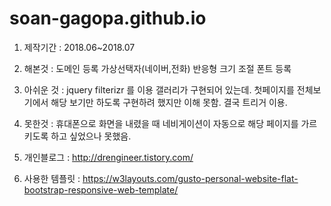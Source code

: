 # soan-gagopa.github.io

1. 제작기간 : 
2018.06~2018.07

2. 해본것 : 
도메인 등록
가상선택자(네이버,전화)
반응형 크기 조절
폰트 등록

3. 아쉬운 것 : 
jquery filterizr 를 이용 갤러리가 구현되어 있는데. 
첫페이지를 전체보기에서 해당 보기만 하도록 구현하려 했지만 이해 못함. 
결국 트리거 이용. 

3. 못한것 : 
휴대폰으로 화면을 내렸을 때 네비게이션이 자동으로 해당 페이지를 가르키도록 하고 싶었으나 못했음. 

4. 개인블로그 : 
http://drengineer.tistory.com/ 

5. 사용한 템플릿 : 
https://w3layouts.com/gusto-personal-website-flat-bootstrap-responsive-web-template/
